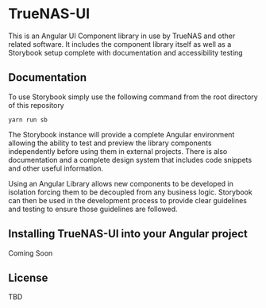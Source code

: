 # TrueNAS-UI

This is an Angular UI Component library in use by TrueNAS and other related software. It includes the component library itself as well as a Storybook setup complete with documentation and accessibility testing

## Documentation

To use Storybook simply use the following command from the root directory of this repository

```
yarn run sb
```

The Storybook instance will provide a complete Angular environment allowing the ability to test and preview the library components independently before using them in external projects. There is also documentation and a complete design system that includes code snippets and other useful information.

Using an Angular Library allows new components to be developed in isolation forcing them to be decoupled from any business logic. Storybook can then be used in the development process to provide clear guidelines and testing to ensure those guidelines are followed.

## Installing TrueNAS-UI into your Angular project

Coming Soon

## License

TBD
